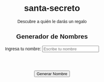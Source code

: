 # santa-secreto
Descubre a quién le darás un regalo
<!DOCTYPE html>
<html lang="en">
<head>
  <meta charset="UTF-8">
  <meta name="viewport" content="width=device-width, initial-scale=1.0">
  <title>Generador de Nombres</title>
  <style>
    body {
      font-family: Arial, sans-serif;
      text-align: center;
      margin: 50px;
    }

    button {
      padding: 10px 20px;
      font-size: 16px;
      cursor: pointer;
    }
  </style>
</head>
<body>

  <h2>Generador de Nombres</h2>

  <label for="nombre">Ingresa tu nombre:</label>
  <input type="text" id="nombre" placeholder="Escribe tu nombre">

  <br><br>

  <button onclick="generarNombre()">Generar Nombre</button>

  <h3 id="nombreGenerado"></h3>

  <script>
    // Lista de nombres disponibles
    var nombresDisponibles = ["Marcela", "Jesús", "Jesús Gabriel", "Joel", "Yeróm", "Alexa", "Mariana", "Víctor"];

    function generarNombre() {
      var inputNombre = document.getElementById("nombre");
      var nombreGenerado = document.getElementById("nombreGenerado");

      // Verificar si hay nombres disponibles
      if (nombresDisponibles.length > 0) {
        // Generar un índice aleatorio
        var indiceAleatorio = Math.floor(Math.random() * nombresDisponibles.length);

        // Obtener y mostrar el nombre generado
        var nombre = nombresDisponibles[indiceAleatorio];
        nombreGenerado.textContent = "Nombre generado: " + nombre;

        // Eliminar el nombre de la lista
        nombresDisponibles.splice(indiceAleatorio, 1);
      } else {
        // Mostrar mensaje si no hay más nombres disponibles
        nombreGenerado.textContent = "No hay más nombres disponibles";
      }

      // Limpiar el campo de entrada
      inputNombre.value = "";
    }
  </script>

</body>
</html>
